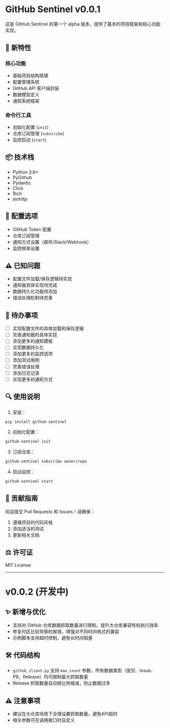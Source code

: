 # GitHub Sentinel v0.0.1

这是 GitHub Sentinel 的第一个 alpha 版本，提供了基本的项目框架和核心功能实现。

## 🚀 新特性

### 核心功能
- 基础项目结构搭建
- 配置管理系统
- GitHub API 客户端封装
- 数据模型定义
- 通知系统框架

### 命令行工具
- 初始化配置 (`init`)
- 仓库订阅管理 (`subscribe`)
- 监控启动 (`start`)

## 📦 技术栈
- Python 3.8+
- PyGithub
- Pydantic
- Click
- Rich
- aiohttp

## 🔧 配置选项
- GitHub Token 配置
- 仓库订阅管理
- 通知方式设置（邮件/Slack/Webhook）
- 监控频率设置

## ⚠️ 已知问题
- 配置文件加载/保存逻辑待实现
- 通知器具体实现待完成
- 数据持久化功能待添加
- 错误处理机制待完善

## 📝 待办事项
- [ ] 实现配置文件的具体加载和保存逻辑
- [ ] 完善通知器的具体实现
- [ ] 添加更多的通知模板
- [ ] 实现数据持久化
- [ ] 添加更多的监控选项
- [ ] 添加测试用例
- [ ] 完善错误处理
- [ ] 添加日志记录
- [ ] 实现更多的通知方式

## 🔍 使用说明

1. 安装：
```bash
pip install github-sentinel
```

2. 初始化配置：
```bash
github-sentinel init
```

3. 订阅仓库：
```bash
github-sentinel subscribe owner/repo
```

4. 启动监控：
```bash
github-sentinel start
```

## 🤝 贡献指南

欢迎提交 Pull Requests 和 Issues！请确保：
1. 遵循项目的代码风格
2. 添加适当的测试
3. 更新相关文档

## ⚖️ 许可证

MIT License 

---

# v0.0.2 (开发中)

## ✨ 新增与优化
- 支持对 GitHub 仓库数据抓取数量进行限制，提升大仓库兼容性和执行效率
- 修复时区比较导致的报错，增强对不同时间格式的兼容
- 示例脚本支持超时控制，避免长时间阻塞

## 🛠️ 代码结构
- `github_client.py` 支持 `max_count` 参数，所有数据类型（提交、Issue、PR、Release）均可限制最大抓取数量
- Release 抓取数量自动按比例缩减，防止数据过多

## ⚠️ 注意事项
- 建议在大仓库场景下合理设置抓取数量，避免API超时
- 相关参数可在调用接口时自定义 